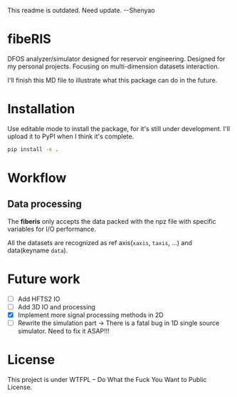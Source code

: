 This readme is outdated. Need update. --Shenyao

# fibeRIS
DFOS analyzer/simulator designed for reservoir engineering. Designed for my personal projects. Focusing on multi-dimension 
datasets interaction.

I'll finish this MD file to illustrate what this package can do in the future.

# Installation

Use editable mode to install the package, for it's still under development. I'll upload it to PyPI when I think it's complete.

```bash
pip install -e .
```

# Workflow
## Data processing
The **fiberis** only accepts the data packed with the npz file with specific variables for I/O performance.

All the datasets are recognized as ref axis(`xaxis`, `taxis`, ...) and data(keyname `data`). 

# Future work

- [ ] Add HFTS2 IO
- [ ] Add 3D IO and processing
- [x] Implement more signal processing methods in 2D
- [ ] Rewrite the simulation part -> There is a fatal bug in 1D single source simulator. Need to fix it ASAP!!!

# License 

This project is under WTFPL – Do What the Fuck You Want to Public License.
